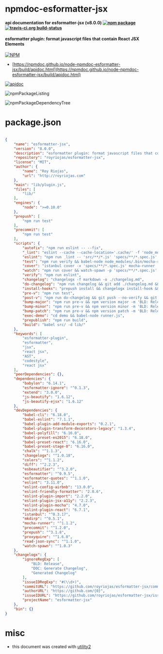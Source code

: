 # npmdoc-esformatter-jsx

#### api documentation for  esformatter-jsx (v8.0.0)  [![npm package](https://img.shields.io/npm/v/npmdoc-esformatter-jsx.svg?style=flat-square)](https://www.npmjs.org/package/npmdoc-esformatter-jsx) [![travis-ci.org build-status](https://api.travis-ci.org/npmdoc/node-npmdoc-esformatter-jsx.svg)](https://travis-ci.org/npmdoc/node-npmdoc-esformatter-jsx)

#### esformatter plugin: format javascript files that contain React JSX Elements

[![NPM](https://nodei.co/npm/esformatter-jsx.png?downloads=true&downloadRank=true&stars=true)](https://www.npmjs.com/package/esformatter-jsx)

- [https://npmdoc.github.io/node-npmdoc-esformatter-jsx/build/apidoc.html](https://npmdoc.github.io/node-npmdoc-esformatter-jsx/build/apidoc.html)

[![apidoc](https://npmdoc.github.io/node-npmdoc-esformatter-jsx/build/screenCapture.buildCi.browser.%252Ftmp%252Fbuild%252Fapidoc.html.png)](https://npmdoc.github.io/node-npmdoc-esformatter-jsx/build/apidoc.html)

![npmPackageListing](https://npmdoc.github.io/node-npmdoc-esformatter-jsx/build/screenCapture.npmPackageListing.svg)

![npmPackageDependencyTree](https://npmdoc.github.io/node-npmdoc-esformatter-jsx/build/screenCapture.npmPackageDependencyTree.svg)



# package.json

```json

{
    "name": "esformatter-jsx",
    "version": "8.0.0",
    "description": "esformatter plugin: format javascript files that contain React JSX Elements",
    "repository": "royriojas/esformatter-jsx",
    "license": "MIT",
    "author": {
        "name": "Roy Riojas",
        "url": "http://royriojas.com"
    },
    "main": "lib/plugin.js",
    "files": [
        "lib/"
    ],
    "engines": {
        "node": ">=0.10.0"
    },
    "prepush": [
        "npm run test"
    ],
    "precommit": [
        "npm run test"
    ],
    "scripts": {
        "autofix": "npm run eslint -- --fix",
        "_lint": "eslint --cache --cache-location='.cache/' -f 'node_modules/eslint-friendly-formatter' ",
        "eslint": "npm run _lint -- 'src/**/*.js' 'specs/**/*.spec.js' ",
        "test": "npm run verify && babel-node node_modules/.bin/mocha-runner 'specs/**/*.spec.js'",
        "cover": "istanbul cover -x 'specs/**/*.spec.js' mocha-runner 'specs/**/*.spec.js' html text-summary",
        "watch": "npm run cover && watch-spawn -p 'specs/**/*.spec.js' npm run cover",
        "verify": "npm run eslint",
        "changelog": "changelogx -f markdown -o ./changelog.md",
        "do-changelog": "npm run changelog && git add ./changelog.md && git commit -m 'DOC: Generate changelog' --no-verify",
        "install-hooks": "prepush install && changelogx install-hook && precommit install",
        "pre-v": "npm run test",
        "post-v": "npm run do-changelog && git push --no-verify && git push --tags --no-verify",
        "bump-major": "npm run pre-v && npm version major -m 'BLD: Release v%s' && npm run post-v",
        "bump-minor": "npm run pre-v && npm version minor -m 'BLD: Release v%s' && npm run post-v",
        "bump-patch": "npm run pre-v && npm version patch -m 'BLD: Release v%s' && npm run post-v",
        "exec-demo": "cd demo && babel-node runner.js",
        "prepublish": "npm run build",
        "build": "babel src/ -d lib/"
    },
    "keywords": [
        "esformatter-plugin",
        "esformatter",
        "jsx",
        "react jsx",
        "AST",
        "codestyle",
        "react jsx"
    ],
    "peerDependencies": {},
    "dependencies": {
        "babylon": "6.14.1",
        "esformatter-ignore": "^0.1.3",
        "extend": "3.0.0",
        "js-beautify": "1.6.12",
        "js-beautify-ejsx": "1.6.12"
    },
    "devDependencies": {
        "babel-cli": "6.18.0",
        "babel-eslint": "7.1.1",
        "babel-plugin-add-module-exports": "0.2.1",
        "babel-plugin-transform-decorators-legacy": "1.3.4",
        "babel-polyfill": "6.16.0",
        "babel-preset-es2015": "6.18.0",
        "babel-preset-react": "6.16.0",
        "babel-preset-stage-0": "6.16.0",
        "chalk": "^1.1.3",
        "changelogx": "^1.0.18",
        "colors": "^1.1.2",
        "diff": "^2.2.3",
        "esbeautifier": "^3.2.0",
        "esformatter": "^0.9.5",
        "esformatter-quotes": "^1.1.0",
        "eslint": "3.11.0",
        "eslint-config-airbnb": "13.0.0",
        "eslint-friendly-formatter": "2.0.6",
        "eslint-plugin-import": "2.2.0",
        "eslint-plugin-jsx-a11y": "2.2.3",
        "eslint-plugin-mocha": "4.7.0",
        "eslint-plugin-react": "6.7.1",
        "istanbul": "^0.3.17",
        "mkdirp": "^0.5.1",
        "mocha-runner": "^1.1.2",
        "precommit": "^1.2.0",
        "prepush": "^3.1.8",
        "proxyquire": "^1.6.0",
        "read-json-sync": "^1.1.0",
        "watch-spawn": "^1.0.3"
    },
    "changelogx": {
        "ignoreRegExp": [
            "BLD: Release",
            "DOC: Generate Changelog",
            "Generated Changelog"
        ],
        "issueIDRegExp": "#(\\d+)",
        "commitURL": "https://github.com/royriojas/esformatter-jsx/commit/{0}",
        "authorURL": "https://github.com/{0}",
        "issueIDURL": "https://github.com/royriojas/esformatter-jsx/issues/{0}",
        "projectName": "esformatter-jsx"
    },
    "bin": {}
}
```



# misc
- this document was created with [utility2](https://github.com/kaizhu256/node-utility2)
